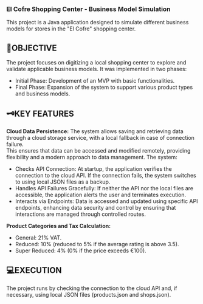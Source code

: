 ### El Cofre Shopping Center - Business Model Simulation
This project is a Java application designed to simulate different business models for stores in the "El Cofre" shopping center. 
## 🔎OBJECTIVE
The project focuses on digitizing a local shopping center to explore and validate applicable business models. It was implemented in two phases:
- Initial Phase: Development of an MVP with basic functionalities.
- Final Phase: Expansion of the system to support various product types and business models.
## 🗝️KEY FEATURES
**Cloud Data Persistence:** The system allows saving and retrieving data through a cloud storage service, with a local fallback in case of connection failure.  
This ensures that data can be accessed and modified remotely, providing flexibility and a modern approach to data management. The system:  
- Checks API Connection: At startup, the application verifies the connection to the cloud API. If the connection fails, the system switches to using local JSON files as a backup.
- Handles API Failures Gracefully: If neither the API nor the local files are accessible, the application alerts the user and terminates execution.
- Interacts via Endpoints: Data is accessed and updated using specific API endpoints, enhancing data security and control by ensuring that interactions are managed through controlled routes.  

**Product Categories and Tax Calculation:** 
  - General: 21% VAT.
  - Reduced: 10% (reduced to 5% if the average rating is above 3.5).
  - Super Reduced: 4% (0% if the price exceeds €100).
## 💻EXECUTION
The project runs by checking the connection to the cloud API and, if necessary, using local JSON files (products.json and shops.json).

